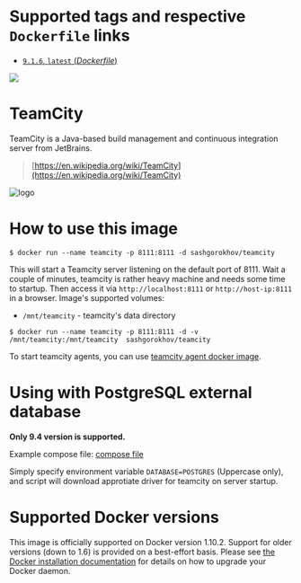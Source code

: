 # Supported tags and respective `Dockerfile` links

-	[`9.1.6`, `latest` (*Dockerfile*)](https://github.com/sashgorokhov/docker-teamcity/blob/master/Dockerfile)

![](https://badge.imagelayers.io/sashgorokhov/teamcity:latest.svg)

# TeamCity

TeamCity is a Java-based build management and continuous integration server from JetBrains.

> [https://en.wikipedia.org/wiki/TeamCity](https://en.wikipedia.org/wiki/TeamCity)

![logo](http://blog.jetbrains.com/wp-content/uploads/2014/03/logo_teamcity.jpg)

# How to use this image

```console
$ docker run --name teamcity -p 8111:8111 -d sashgorokhov/teamcity
```

This will start a Teamcity server listening on the default port of 8111.
Wait a couple of minutes, teamcity is rather heavy machine and needs some time to startup.
Then access it via `http://localhost:8111` or `http://host-ip:8111` in a browser.
Image's supported volumes:
- `/mnt/teamcity` - teamcity's data directory

```console
$ docker run --name teamcity -p 8111:8111 -d -v /mnt/teamcity:/mnt/teamcity  sashgorokhov/teamcity
```

To start teamcity agents, you can use [teamcity agent docker image](https://hub.docker.com/r/sashgorokhov/teamcity-agent). 


# Using with PostgreSQL external database
<b>Only 9.4 version is supported.</b>

Example compose file: [compose file](https://github.com/sashgorokhov/docker-teamcity/blob/master/docker-compose-postgres.yml)

Simply specify environment variable `DATABASE=POSTGRES` (Uppercase only), and script will download approtiate driver for teamcity on server startup.


# Supported Docker versions

This image is officially supported on Docker version 1.10.2.
Support for older versions (down to 1.6) is provided on a best-effort basis.
Please see [the Docker installation documentation](https://docs.docker.com/installation/) for details on how to upgrade your Docker daemon.

